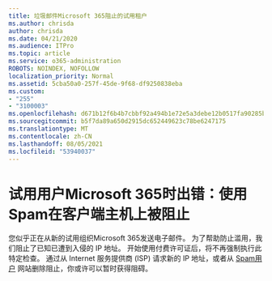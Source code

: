 ```yaml
---
title: 垃圾邮件Microsoft 365阻止的试用租户
ms.author: chrisda
author: chrisda
ms.date: 04/21/2020
ms.audience: ITPro
ms.topic: article
ms.service: o365-administration
ROBOTS: NOINDEX, NOFOLLOW
localization_priority: Normal
ms.assetid: 5cba50a0-257f-45de-9f68-df9250838eba
ms.custom:
- "255"
- "3100003"
ms.openlocfilehash: d671b12f6b4b7cbbf92a494b1e72e5a3debe12b0517fa90285b1d4664d5486a4
ms.sourcegitcommit: b5f7da89a650d2915dc652449623c78be6247175
ms.translationtype: MT
ms.contentlocale: zh-CN
ms.lasthandoff: 08/05/2021
ms.locfileid: "53940037"
---
```

# <a name="error-when-a-microsoft-365-trial-user-sends-email-client-host-blocked-using-spamhaus"></a>试用用户Microsoft 365时出错：使用 Spam在客户端主机上被阻止

您似乎正在从新的试用组织Microsoft 365发送电子邮件。 为了帮助防止滥用，我们阻止了已知已遭到入侵的 IP 地址。 开始使用付费许可证后，将不再强制执行此特定检查。 通过从 Internet 服务提供商 (ISP) 请求新的 IP 地址，或者从 [Spam用户](https://go.microsoft.com/fwlink/p/?linkid=123245) 网站删除阻止，你或许可以暂时获得阻碍。

